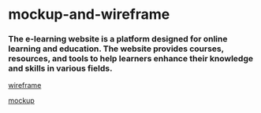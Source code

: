 # mockup-and-wireframe

### The e-learning website is a platform designed for online learning and education. The website provides courses, resources, and tools to help learners enhance their knowledge and skills in various fields. 

[wireframe](https://www.figma.com/file/nKvwyDoXKcpsm0JwJd8gEm/wireframe-task1?node-id=0%3A1&t=yGYEr5nWruBn1Uvr-1) 


[mockup](https://www.figma.com/file/FheMQaiLbiTWneMTIPL0GD/mockup-task1?t=zgzmdw5lOP7kmfZQ-1)

